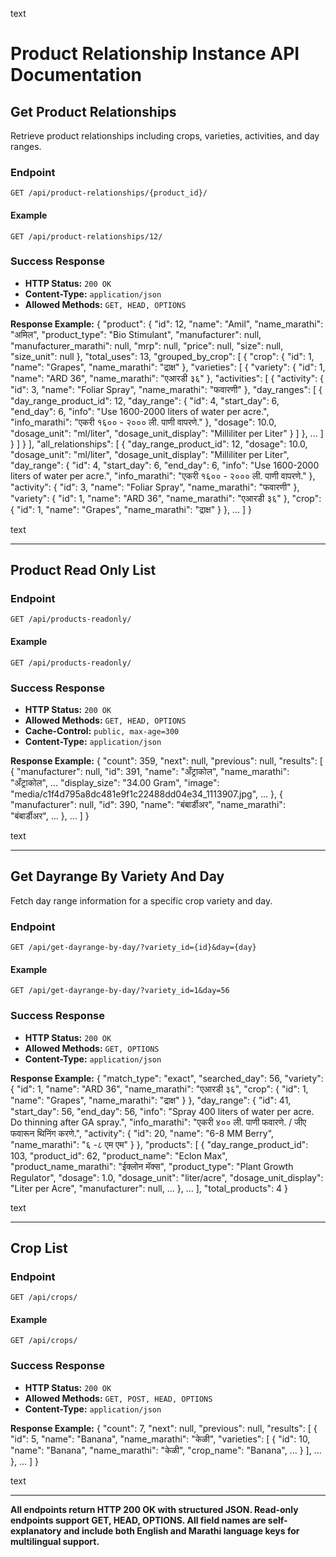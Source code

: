 text
# Product Relationship Instance API Documentation

## Get Product Relationships

Retrieve product relationships including crops, varieties, activities, and day ranges.

### Endpoint

`GET /api/product-relationships/{product_id}/`

#### Example

`GET /api/product-relationships/12/`

### Success Response

- **HTTP Status:** `200 OK`
- **Content-Type:** `application/json`
- **Allowed Methods:** `GET, HEAD, OPTIONS`

**Response Example:**
{
"product": {
"id": 12,
"name": "Amil",
"name_marathi": "अमिल",
"product_type": "Bio Stimulant",
"manufacturer": null,
"manufacturer_marathi": null,
"mrp": null,
"price": null,
"size": null,
"size_unit": null
},
"total_uses": 13,
"grouped_by_crop": [
{
"crop": {
"id": 1,
"name": "Grapes",
"name_marathi": "द्राक्ष"
},
"varieties": [
{
"variety": {
"id": 1,
"name": "ARD 36",
"name_marathi": "एआरडी ३६"
},
"activities": [
{
"activity": {
"id": 3,
"name": "Foliar Spray",
"name_marathi": "फवारणी"
},
"day_ranges": [
{
"day_range_product_id": 12,
"day_range": {
"id": 4,
"start_day": 6,
"end_day": 6,
"info": "Use 1600-2000 liters of water per acre.",
"info_marathi": "एकरी १६०० - २००० ली. पाणी वापरणे."
},
"dosage": 10.0,
"dosage_unit": "ml/liter",
"dosage_unit_display": "Milliliter per Liter"
}
]
},
...
]
}
]
}
],
"all_relationships": [
{
"day_range_product_id": 12,
"dosage": 10.0,
"dosage_unit": "ml/liter",
"dosage_unit_display": "Milliliter per Liter",
"day_range": {
"id": 4,
"start_day": 6,
"end_day": 6,
"info": "Use 1600-2000 liters of water per acre.",
"info_marathi": "एकरी १६०० - २००० ली. पाणी वापरणे."
},
"activity": {
"id": 3,
"name": "Foliar Spray",
"name_marathi": "फवारणी"
},
"variety": {
"id": 1,
"name": "ARD 36",
"name_marathi": "एआरडी ३६"
},
"crop": {
"id": 1,
"name": "Grapes",
"name_marathi": "द्राक्ष"
}
},
...
]
}

text

---

## Product Read Only List

### Endpoint

`GET /api/products-readonly/`

#### Example

`GET /api/products-readonly/`

### Success Response

- **HTTP Status:** `200 OK`
- **Allowed Methods:** `GET, HEAD, OPTIONS`
- **Cache-Control:** `public, max-age=300`
- **Content-Type:** `application/json`

**Response Example:**
{
"count": 359,
"next": null,
"previous": null,
"results": [
{
"manufacturer": null,
"id": 391,
"name": "अँट्राकोल",
"name_marathi": "अँट्राकोल",
...
"display_size": "34.00 Gram",
"image": "media/c1f4d795a8dc481e9f1c22488dd04e34_1113907.jpg",
...
},
{
"manufacturer": null,
"id": 390,
"name": "बंबार्डीअर",
"name_marathi": "बंबार्डीअर",
...
},
...
]
}

text

---

## Get Dayrange By Variety And Day

Fetch day range information for a specific crop variety and day.

### Endpoint

`GET /api/get-dayrange-by-day/?variety_id={id}&day={day}`

#### Example

`GET /api/get-dayrange-by-day/?variety_id=1&day=56`

### Success Response

- **HTTP Status:** `200 OK`
- **Allowed Methods:** `GET, OPTIONS`
- **Content-Type:** `application/json`

**Response Example:**
{
"match_type": "exact",
"searched_day": 56,
"variety": {
"id": 1,
"name": "ARD 36",
"name_marathi": "एआरडी ३६",
"crop": {
"id": 1,
"name": "Grapes",
"name_marathi": "द्राक्ष"
}
},
"day_range": {
"id": 41,
"start_day": 56,
"end_day": 56,
"info": "Spray 400 liters of water per acre. Do thinning after GA spray.",
"info_marathi": "एकरी ४०० ली. पाणी फवारणे. / जीए फवारून थिनिंग करणे.",
"activity": {
"id": 20,
"name": "6-8 MM Berry",
"name_marathi": "६ -८ एम एम"
}
},
"products": [
{
"day_range_product_id": 103,
"product_id": 62,
"product_name": "Eclon Max",
"product_name_marathi": "ईक्लोन मॅक्स",
"product_type": "Plant Growth Regulator",
"dosage": 1.0,
"dosage_unit": "liter/acre",
"dosage_unit_display": "Liter per Acre",
"manufacturer": null,
...
},
...
],
"total_products": 4
}

text

---

## Crop List

### Endpoint

`GET /api/crops/`

#### Example

`GET /api/crops/`

### Success Response

- **HTTP Status:** `200 OK`
- **Allowed Methods:** `GET, POST, HEAD, OPTIONS`
- **Content-Type:** `application/json`

**Response Example:**
{
"count": 7,
"next": null,
"previous": null,
"results": [
{
"id": 5,
"name": "Banana",
"name_marathi": "केळी",
"varieties": [
{
"id": 10,
"name": "Banana",
"name_marathi": "केळी",
"crop_name": "Banana",
...
}
],
...
},
...
]
}

text

---

**All endpoints return HTTP 200 OK with structured JSON. Read-only endpoints support GET, HEAD, OPTIONS. All field names are self-explanatory and include both English and Marathi language keys for multilingual support.**